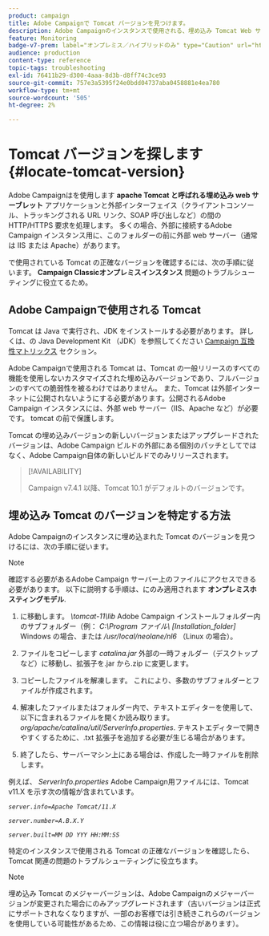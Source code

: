 ```yaml
---
product: campaign
title: Adobe Campaignで Tomcat バージョンを見つけます。
description: Adobe Campaignのインスタンスで使用される、埋め込み Tomcat Web サーブレットの現在のバージョンを確認する方法について説明します
feature: Monitoring
badge-v7-prem: label="オンプレミス／ハイブリッドのみ" type="Caution" url="https://experienceleague.adobe.com/docs/campaign-classic/using/installing-campaign-classic/architecture-and-hosting-models/hosting-models-lp/hosting-models.html?lang=ja" tooltip="オンプレミスデプロイメントとハイブリッドデプロイメントにのみ適用されます"
audience: production
content-type: reference
topic-tags: troubleshooting
exl-id: 76411b29-d300-4aaa-8d3b-d8ff74c3ce93
source-git-commit: 757e3a5395f24e0bdd04737aba0458881e4ea780
workflow-type: tm+mt
source-wordcount: '505'
ht-degree: 2%

---
```


# Tomcat バージョンを探します{#locate-tomcat-version}

Adobe Campaignはを使用します **apache Tomcat と呼ばれる埋め込み web サーブレット** アプリケーションと外部インターフェイス（クライアントコンソール、トラッキングされる URL リンク、SOAP 呼び出しなど）の間の HTTP/HTTPS 要求を処理します。 多くの場合、外部に接続するAdobe Campaign インスタンス用に、このフォルダーの前に外部 web サーバー（通常は IIS または Apache）があります。

で使用されている Tomcat の正確なバージョンを確認するには、次の手順に従います。 **Campaign Classicオンプレミスインスタンス** 問題のトラブルシューティングに役立てるため。

## Adobe Campaignで使用される Tomcat

Tomcat は Java で実行され、JDK をインストールする必要があります。 詳しくは、の Java Development Kit （JDK）を参照してください [Campaign 互換性マトリックス](../../rn/using/compatibility-matrix.md) セクション。

Adobe Campaignで使用される Tomcat は、Tomcat の一般リリースのすべての機能を使用しないカスタマイズされた埋め込みバージョンであり、フルバージョンのすべての脆弱性を被るわけではありません。 また、Tomcat は外部インターネットに公開されないようにする必要があります。公開されるAdobe Campaign インスタンスには、外部 web サーバー（IIS、Apache など）が必要です。 tomcat の前で保護します。

Tomcat の埋め込みバージョンの新しいバージョンまたはアップグレードされたバージョンは、Adobe Campaign ビルドの外部にある個別のパッチとしてではなく、Adobe Campaign自体の新しいビルドでのみリリースされます。

>[!AVAILABILITY]
>
>
> Campaign v7.4.1 以降、Tomcat 10.1 がデフォルトのバージョンです。
>

## 埋め込み Tomcat のバージョンを特定する方法

Adobe Campaignのインスタンスに埋め込まれた Tomcat のバージョンを見つけるには、次の手順に従います。

>[!NOTE]
>
>確認する必要があるAdobe Campaign サーバー上のファイルにアクセスできる必要があります。 以下に説明する手順は、にのみ適用されます **オンプレミスホスティングモデル**.

1. に移動します。 *\tomcat-11\lib* Adobe Campaign インストールフォルダー内のサブフォルダー（例： *C:\Program ファイル\ [Installation_folder]* Windows の場合、または */usr/local/neolane/nl6* （Linux の場合）。

1. ファイルをコピーします *catalina.jar* 外部の一時フォルダー（デスクトップなど）に移動し、拡張子を.jar から.zip に変更します。

1. コピーしたファイルを解凍します。 これにより、多数のサブフォルダーとファイルが作成されます。

1. 解凍したファイルまたはフォルダー内で、テキストエディターを使用して、以下に含まれるファイルを開くか読み取ります。 *org/apache/catalina/util/ServerInfo.properties*. テキストエディターで開きやすくするために、.txt 拡張子を追加する必要が生じる場合があります。

1. 終了したら、サーバーマシン上にある場合は、作成した一時ファイルを削除します。

例えば、 *ServerInfo.properties* Adobe Campaign用ファイルには、Tomcat v11.X を示す次の情報が含まれています。

*`server.info=Apache Tomcat/11.X`*

*`server.number=A.B.X.Y`*

*`server.built=MM DD YYY HH:MM:SS`*

特定のインスタンスで使用される Tomcat の正確なバージョンを確認したら、Tomcat 関連の問題のトラブルシューティングに役立ちます。

>[!NOTE]
>
>埋め込み Tomcat のメジャーバージョンは、Adobe Campaignのメジャーバージョンが変更された場合にのみアップグレードされます（古いバージョンは正式にサポートされなくなりますが、一部のお客様では引き続きこれらのバージョンを使用している可能性があるため、この情報は役に立つ場合があります）。
>

